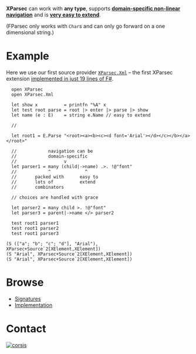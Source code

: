 **XParsec** can work with **any type**, supports **[domain-specific non-linear navigation](https://github.com/corsis/XParsec/blob/16de327b98410e3031636ffa86572e12d52f4594/XParsec.fsi#L88)** and is [**very easy to extend**](https://github.com/corsis/XParsec/blob/f6bc93499a588b287dc20f622fb917e1edac58b8/XParsec.fs#L111).

(FParsec only works with `Char`s and can only go forward on a one dimensional string.)


# Example

Here we use our first source provider [`XParsec.Xml`](https://github.com/corsis/XParsec/blob/16de327b98410e3031636ffa86572e12d52f4594/XParsec.fsi#L80) – the first XParsec extension [implemented in just 19 lines of F#](https://github.com/corsis/XParsec/blob/16de327b98410e3031636ffa86572e12d52f4594/XParsec.fs#L103).

```
  open XParsec
  open XParsec.Xml

  let show x          = printfn "%A" x
  let test root parse = root |> enter |> parse |> show
  let name (e : E)    = string e.Name // easy to extend

  //

  let root1 = E.Parse "<root><a><b><c><d font='Arial'></d></c></b></a></root>"

  //            navigation can be
  //            domain-specific
  //                  v
  let parser1 = many (child|->name) .>. !@"font"
  //            ^             ^
  //       packed with      easy to
  //       lots of          extend
  //       combinators

  // choices are handled with grace

  let parser2 = many child >. !@"font"
  let parser3 = parent|->name </> parser2

  test root1 parser1
  test root1 parser2
  test root1 parser3
```

```
(S (["a"; "b"; "c"; "d"], "Arial"), XParsec+Source`2[XElement,XElement])
(S "Arial", XParsec+Source`2[XElement,XElement])
(S "Arial", XParsec+Source`2[XElement,XElement])
```

# Browse

+ [Signatures](https://github.com/corsis/XParsec/blob/master/XParsec.fsi)
+ [Implementation](https://github.com/corsis/XParsec/blob/master/XParsec.fs)

# Contact

[![corsis]](https://github.com/corsis/)

[corsis]: http://portfusion.sourceforge.net/i/l100.png "Corsis Research"